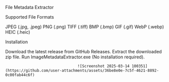 File  Metadata Extractor

Supported File Formats

JPEG (.jpg, .jpeg)
PNG (.png)
TIFF (.tiff)
BMP (.bmp)
GIF (.gif)
WebP (.webp)
HEIC (.heic)
  
Installation

Download the latest release from GitHub Releases.
Extract the downloaded zip file.
Run ImageMetadataExtractor.exe (No installation required).



                                    ![Screenshot 2025-03-14 100351](https://github.com/user-attachments/assets/36be8e0e-7c5f-4621-8892-0c00fab44c6f)
